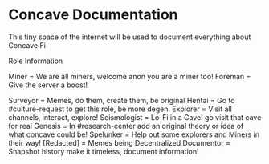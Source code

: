 # Concave Documentation
This tiny space of the internet will be used to document everything about Concave Fi

Role Information


Miner = We are all miners, welcome anon you are a miner too!
Foreman = Give the server a boost!

Surveyor = Memes, do them, create them, be original
Hentai = Go to #culture-request to get this role, be more degen.
Explorer = Visit all channels, interact, explore!
Seismologist = Lo-Fi in a Cave! go visit that cave for real
Genesis = In #research-center add an original theory or idea of what concave could be!
Spelunker = Help out some explorers and Miners in their way!
[Redacted] = Memes being Decentralized
Documentor = Snapshot history make it timeless, document information!


